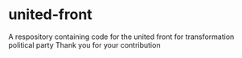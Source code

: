 # united-front
A respository containing code for the united front for transformation political party
Thank you for your contribution
